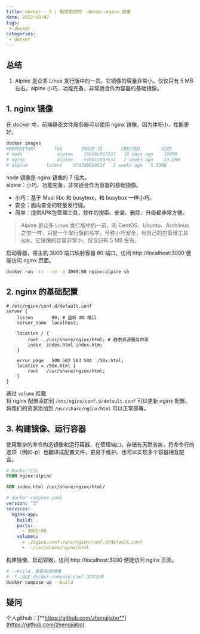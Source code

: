 ```yaml
---
title: docker - 5 | 极简项目的  docker-nginx 部署
date: 2022-08-07
tags:
 - docker
categories: 
 - docker
---
```


## 总结
1. Alpine 是众多 Linux 发行版中的一员。它镜像的容量非常小，仅仅只有 5 MB 左右。alpine 小巧、功能完备，非常适合作为容器的基础镜像。 




## 1. nginx 镜像
在 docker 中，前端静态文件服务器可以使用 nginx 镜像，因为体积小，性能更好。        
```bash
docker images
#REPOSITORY       TAG       IMAGE ID       CREATED        SIZE  
# node             alpine    16b18c065537   10 days ago    166MB
# nginx            alpine    e46bcc697531   2 weeks ago    23.5MB
# alpine       latest    d7d3d98c851f   2 weeks ago   5.53MB
```
node 镜像是 nginx 镜像的 7 倍大。      
alpine：小巧、功能完备，非常适合作为容器的基础镜像。            
- 小巧：基于 Musl libc 和 busybox，和 busybox 一样小巧。
- 安全：面向安全的轻量发行版。
- 简单：提供APK包管理工具，软件的搜索、安装、删除、升级都非常方便。


> Alpine 是众多 Linux 发行版中的一员，和 CentOS、Ubuntu、Archlinux 之类一样，只是一个发行版的名字，号称小巧安全，有自己的包管理工具 apk。它镜像的容量非常小，仅仅只有 5 MB 左右。

启动容器，宿主机 3000 端口映射容器 80 端口，访问 http://localhost:3000 便能访问 nginx 页面。      
```bash
docker run -it --rm -p 3000:80 nginx:alpine sh
```

## 2. nginx 的基础配置
```nginx
# /etc/nginx/conf.d/default.conf
server {
    listen       80; # 监听 80 端口
    server_name  localhost;

    location / {
        root   /usr/share/nginx/html; # 静态资源服务目录
        index  index.html index.htm;
    }

    error_page   500 502 503 504  /50x.html;
    location = /50x.html {
        root   /usr/share/nginx/html;
    }
}
```
通过 `volume` 挂载      
将 nginx 配置添加到 `/etc/nginx/conf.d/default.conf` 可以更新 nginx 配置。      
将我们的资源添加到 `/usr/share/nginx/html` 可以正常部署。    



## 3. 构建镜像、运行容器
使用繁杂的命令构造镜像和运行容器，在管理端口，存储有天然劣势，将命令行的选项（例如-p）也翻译成配置文件，更易于维护。也可以实现多个容器相互配合。     
```dockerfile
# Dockerfile
FROM nginx:alpine

ADD index.html /usr/share/nginx/html/
```

```yml
# docker-compose.yaml
version: "3"
services:
  nginx-app:
    build: .
    ports:
      - 3000:80
    volumes:
      - ./nginx.conf:/etc/nginx/conf.d/default.conf
      - .:/usr/share/nginx/html
```

构建镜像、启动容器，访问 http://localhost:3000 便能访问 nginx 页面。

```bash
# --build：重新构建镜像
# -f：指定 docker-compose.yaml 文件名称
docker compose up --build
```


## 疑问







个人github：[**https://github.com/zhengjiabo**](https://github.com/zhengjiabo) 